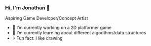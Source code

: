### Hi, I'm Jonathan 👋

Aspiring Game Developer/Concept Artist
- 🔭 I’m currently working on a 2D platformer game
- 🌱 I’m currently learning about different algorithms/data structures
- ⚡ Fun fact: I like drawing 
